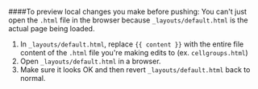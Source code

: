 ####To preview local changes you make before pushing:
You can't just open the `.html` file in the browser because `_layouts/default.html` is the actual page being loaded.

1. In `_layouts/default.html`, replace `{{ content }}` with the entire file content of the `.html` file you're making edits to (ex. `cellgroups.html`)
2. Open `_layouts/default.html` in a browser.
3. Make sure it looks OK and then revert `_layouts/default.html` back to normal.
